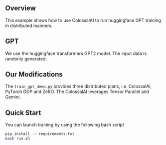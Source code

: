 ## Overview
This example shows how to use ColossalAI to run huggingface GPT training in distributed manners.

## GPT
We use the huggingface transformers GPT2 model. The input data is randonly generated.

## Our Modifications
The `train_gpt_demo.py` provides three distributed plans, i.e. ColossalAI, PyTorch DDP and ZeRO.
The ColossalAI leverages Tensor Parallel and Gemini.

## Quick Start
You can launch training by using the following bash script

```bash
pip install -r requirements.txt
bash run.sh
```
